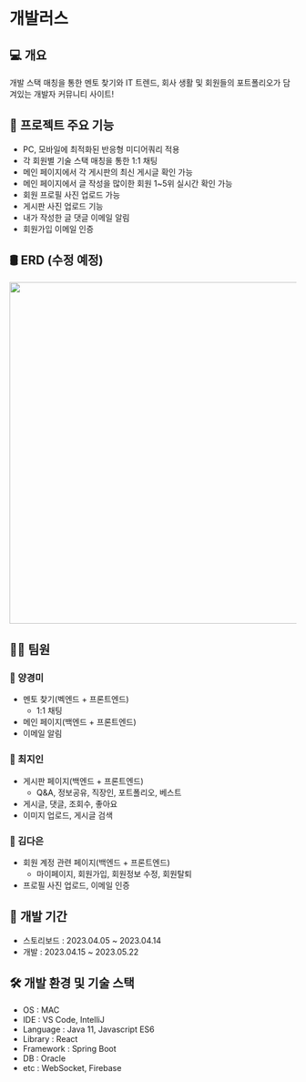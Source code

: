 # 개발러스


## 💻 개요
개발 스택 매칭을 통한 멘토 찾기와 IT 트렌드, 회사 생활 및 회원들의 포트폴리오가 담겨있는 개발자 커뮤니티 사이트!



## 🚀 프로젝트 주요 기능
- PC, 모바일에 최적화된 반응형 미디어쿼리 적용
- 각 회원별 기술 스택 매칭을 통한 1:1 채팅
- 메인 페이지에서 각 게시판의 최신 게시글 확인 가능
- 메인 페이지에서 글 작성을 많이한 회원 1~5위 실시간 확인 가능
- 회원 프로필 사진 업로드 가능
- 게시판 사진 업로드 기능
- 내가 작성한 글 댓글 이메일 알림
- 회원가입 이메일 인증



## 🛢️ ERD (수정 예정)
<img src="https://file.notion.so/f/s/676c39c4-d517-4878-bf02-7977aa633c21/Relational_2.png?id=b3349d67-50e4-4ea9-9260-0e030ca79631&table=block&spaceId=bdf8d538-0573-4e53-8871-08828a72d8e6&expirationTimestamp=1682728569084&signature=htjpGVgM193joJzsmZeNbdrHTLUljaelT4eXf9RL3Gc&downloadName=Relational_2.png" width="600"/>



## 👩‍💻 팀원
### 🐢 양경미
* 멘토 찾기(벡엔드 + 프론트엔드)
    - 1:1 채팅
* 메인 페이지(백엔드 + 프론트엔드)
* 이메일 알림

### 🐳 최지인
* 게시판 페이지(백엔드 + 프론트엔드)
    - Q&A, 정보공유, 직장인, 포트폴리오, 베스트
* 게시글, 댓글, 조회수, 좋아요
* 이미지 업로드, 게시글 검색

### 🐥 김다은
* 회원 계정 관련 페이지(백엔드 + 프론트엔드)
    - 마이페이지, 회원가입, 회원정보 수정, 회원탈퇴
* 프로필 사진 업로드, 이메일 인증



## 📆 개발 기간
- 스토리보드 : 2023.04.05 ~ 2023.04.14
- 개발 : 2023.04.15 ~ 2023.05.22



## 🛠️ 개발 환경 및 기술 스택
- OS : MAC
- IDE : VS Code, IntelliJ
- Language : Java 11, Javascript ES6
- Library : React
- Framework : Spring Boot
- DB : Oracle
- etc : WebSocket, Firebase
